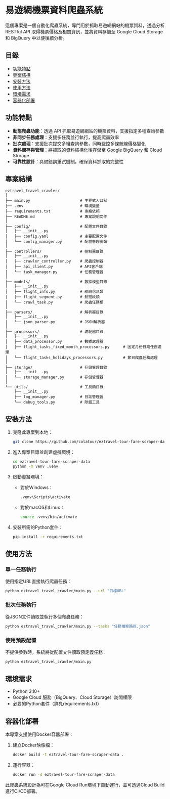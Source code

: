 # 易遊網機票資料爬蟲系統

這個專案是一個自動化爬蟲系統，專門用於抓取易遊網網站的機票資料，透過分析 RESTful API 取得機票價格及相關資訊，並將資料存儲至 Google Cloud Storage 和 BigQuery 中以便後續分析。

## 目錄

- [功能特點](#功能特點)
- [專案結構](#專案結構)
- [安裝方法](#安裝方法)
- [使用方法](#使用方法)
- [環境需求](#環境需求)
- [容器化部署](#容器化部署)

## 功能特點

- **動態爬蟲功能**：透過 API 抓取易遊網網站的機票資料，支援指定多種查詢參數
- **非同步任務處理**：支援多任務並行執行，提高爬蟲效率
- **批次處理**：支援批次提交多組查詢參數，同時監控多條航線價格變化
- **資料儲存與管理**：將抓取的資料結構化後存儲至 Google BigQuery 和 Cloud Storage
- **可靠性設計**：具備錯誤重試機制，確保資料抓取的完整性

## 專案結構

```
eztravel_travel_crawler/
│
├── main.py                      # 主程式入口點
├── .env                         # 環境變量
├── requirements.txt             # 專案依賴
├── README.md                    # 專案說明文件
│
├── config/                      # 配置文件目錄
│   ├── __init__.py
│   ├── config.yaml              # 主要配置文件
│   └── config_manager.py        # 配置管理器類
│
├── controllers/                 # 控制器目錄
│   ├── __init__.py
│   ├── crawler_controller.py    # 爬蟲控制器
│   ├── api_client.py            # API客戶端
│   └── task_manager.py          # 任務管理器
│
├── models/                      # 數據模型目錄
│   ├── __init__.py
│   ├── flight_info.py           # 航班信息類
│   ├── flight_segment.py        # 航班段類
│   └── crawl_task.py            # 爬蟲任務類
│
├── parsers/                     # 解析器目錄
│   ├── __init__.py
│   └── json_parser.py           # JSON解析器
│
├── processors/                  # 處理器目錄
│   ├── __init__.py
│   ├── data_processor.py        # 數據處理器
│   ├── flight_tasks_fixed_month_processors.py      # 固定月份日期任務處理
│   └── flight_tasks_holidays_processors.py         # 節日爬蟲任務處理
│
├── storage/                     # 存儲管理目錄
│   ├── __init__.py
│   └── storage_manager.py       # 存儲管理器
│
└── utils/                       # 工具類目錄
    ├── __init__.py
    ├── log_manager.py           # 日誌管理器
    └── debug_tools.py           # 除錯工具
```

## 安裝方法

1. 克隆此專案到本地：
   ```bash
   git clone https://github.com/colatour/eztravel-tour-fare-scraper-data.git
   ```

2. 進入專案目錄並創建虛擬環境：
   ```bash
   cd eztravel-tour-fare-scraper-data
   python -m venv .venv
   ```

3. 啟動虛擬環境：

   - 對於Windows：
     ```bash
     .venv\Scripts\activate
     ```

   - 對於macOS和Linux：
     ```bash
     source .venv/bin/activate
     ```

4. 安裝所需的Python套件：
   ```bash
   pip install -r requirements.txt
   ```

## 使用方法

### 單一任務執行

使用指定URL直接執行爬蟲任務：

```bash
python eztravel_travel_crawler/main.py --url "目標URL"
```

### 批次任務執行

從JSON文件讀取並執行多個爬蟲任務：

```bash
python eztravel_travel_crawler/main.py --tasks "任務檔案路徑.json"
```

### 使用預設配置

不提供參數時，系統將從配置文件讀取預定義任務：

```bash
python eztravel_travel_crawler/main.py
```

## 環境需求

- Python 3.10+
- Google Cloud 服務（BigQuery、Cloud Storage）訪問權限
- 必要的Python套件（詳見requirements.txt）

## 容器化部署

本專案支援使用Docker容器部署：

1. 建立Docker映像檔：
   ```bash
   docker build -t eztravel-tour-fare-scraper-data .
   ```

2. 運行容器：
   ```bash
   docker run -d eztravel-tour-fare-scraper-data
   ```

此爬蟲系統設計為可在Google Cloud Run環境下自動運行，並可透過Cloud Build進行CI/CD部署。
